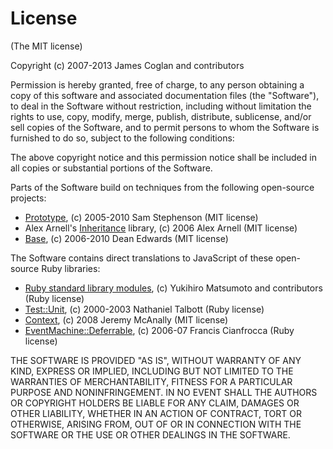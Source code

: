 # License

(The MIT license)

Copyright (c) 2007-2013 James Coglan and contributors

Permission is hereby granted, free of charge, to any person obtaining a copy of
this software and associated documentation files (the "Software"), to deal in
the Software without restriction, including without limitation the rights to
use, copy, modify, merge, publish, distribute, sublicense, and/or sell copies
of the Software, and to permit persons to whom the Software is furnished to do
so, subject to the following conditions:

The above copyright notice and this permission notice shall be included in all
copies or substantial portions of the Software.

Parts of the Software build on techniques from the following open-source
projects:

* [Prototype](http://prototypejs.org/), (c) 2005-2010 Sam Stephenson (MIT
  license)
* Alex Arnell's [Inheritance](http://www.twologic.com/projects/inheritance/)
  library, (c) 2006 Alex Arnell (MIT license)
* [Base](http://dean.edwards.name/weblog/2006/03/base/), (c) 2006-2010 Dean
  Edwards (MIT license)

The Software contains direct translations to JavaScript of these open-source
Ruby libraries:

* [Ruby standard library modules](http://www.ruby-lang.org/en/), (c) Yukihiro
  Matsumoto and contributors (Ruby license)
* [Test::Unit](http://test-unit.rubyforge.org/), (c) 2000-2003 Nathaniel
  Talbott (Ruby license)
* [Context](http://github.com/jm/context), (c) 2008 Jeremy McAnally (MIT
  license)
* [EventMachine::Deferrable](http://rubyeventmachine.com/), (c) 2006-07 Francis
  Cianfrocca (Ruby license)

THE SOFTWARE IS PROVIDED "AS IS", WITHOUT WARRANTY OF ANY KIND, EXPRESS OR
IMPLIED, INCLUDING BUT NOT LIMITED TO THE WARRANTIES OF MERCHANTABILITY,
FITNESS FOR A PARTICULAR PURPOSE AND NONINFRINGEMENT. IN NO EVENT SHALL THE
AUTHORS OR COPYRIGHT HOLDERS BE LIABLE FOR ANY CLAIM, DAMAGES OR OTHER
LIABILITY, WHETHER IN AN ACTION OF CONTRACT, TORT OR OTHERWISE, ARISING FROM,
OUT OF OR IN CONNECTION WITH THE SOFTWARE OR THE USE OR OTHER DEALINGS IN THE
SOFTWARE.

